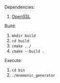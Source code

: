 Dependencies:

1. [OpenSSL](https://github.com/openssl/openssl.git)

Build:

1. `mkdir build`
2. `cd build`
3. `cmake ../`
4. `cmake --build .`

Execute:

1. `cd bin`
2. `./mnemonic_generator`
